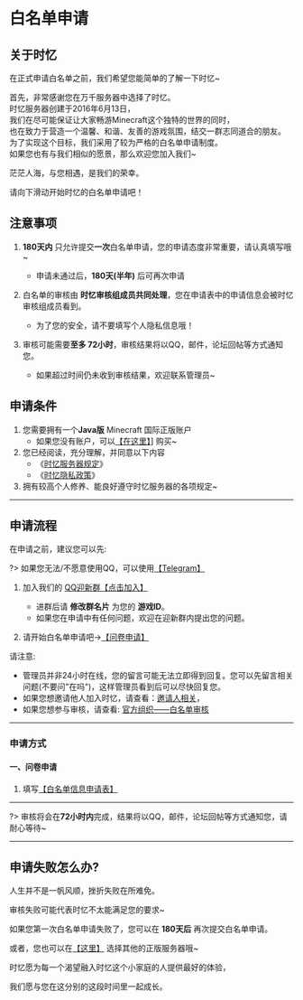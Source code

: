 # 白名单申请

## 关于时忆

在正式申请白名单之前，我们希望您能简单的了解一下时忆~

首先，非常感谢您在万千服务器中选择了时忆。    
时忆服务器创建于2016年6月13日，  
我们在尽可能保证让大家畅游Minecraft这个独特的世界的同时，  
也在致力于营造一个温馨、和谐、友善的游戏氛围，结交一群志同道合的朋友。  
为了实现这个目标，我们采用了较为严格的白名单申请制度。  
如果您也有与我们相似的愿景，那么欢迎您加入我们~  

茫茫人海，与您相遇，是我们的荣幸。

请向下滑动开始时忆的白名单申请吧！

## 注意事项

1. **180天内** 只允许提交**一次**白名单申请，您的申请态度非常重要，请认真填写哦~
    - 申请未通过后，**180天(半年)** 后可再次申请
    
2. 白名单的审核由 **时忆审核组成员共同处理**，您在申请表中的申请信息会被时忆审核组成员看到。
    - 为了您的安全，请不要填写个人隐私信息哦！

3. 审核可能需要**至多 72小时**，审核结果将以QQ，邮件，论坛回帖等方式通知您。
    - 如果超过时间仍未收到审核结果，欢迎联系管理员~

## 申请条件

1. 您需要拥有一个**Java版** Minecraft 国际正版账户
    - 如果您没有账户，可以[【在这里】](https://minecraft.net)] 购买~
2. 您已经阅读，充分理解，并同意以下内容
    - 《[时忆服务器规定](/zh-CN/join/rules.md)》
    - 《[时忆隐私政策](https://www.mcshiyi.com/blog/about/privacy-policy.html)》
3. 拥有较高个人修养、能良好遵守时忆服务器的各项规定~

------

## 申请流程

在申请之前，建议您可以先:

?> 如果您无法/不愿意使用QQ，可以使用[【Telegram】](https://t.me/joinchat/IdDH-Egtujuf1UzuCWznJw)

1. 加入我们的  [QQ迎新群【点击加入】](https://jq.qq.com/?_wv=1027&k=59H04f1)
    - 进群后请 **修改群名片** 为您的 **游戏ID**。
    - 如果您在申请中有任何问题，欢迎在迎新群内提出您的问题。

2. 请开始白名单申请吧->[【问卷申请】](#一、问卷申请)
    
请注意:
- 管理员并非24小时在线，您的留言可能无法立即得到回复。您可以先留言相关问题(不要问"在吗")，这样管理员看到后可以尽快回复您。
- 如果您想邀请他人加入时忆，请查看：[邀请人相关](/zh-CN/join/application/inviters.md)，
- 如果您想参与审核，请查看: [官方组织——白名单审核](/zh-CN/culture/group.md#1.时忆——白名单审核组)

------

### 申请方式

#### 一、问卷申请

1. 填写[【白名单信息申请表】](https://wj.qq.com/s2/3175997/f522)

------

?> 审核将会在**72小时内**完成，结果将以QQ，邮件，论坛回帖等方式通知您，请耐心等待~

------

## 申请失败怎么办?

人生并不是一帆风顺，挫折失败在所难免。

审核失败可能代表时忆不太能满足您的要求~  

如果您第一次白名单申请失败了，您可以在 **180天后** 再次提交白名单申请。

或者，您也可以在[【这里】](http://www.mcbbs.net/forum-server-1.html) 选择其他的正版服务器哦~  

时忆愿为每一个渴望融入时忆这个小家庭的人提供最好的体验，

我们愿与您在这分别的这段时间里一起成长。  
